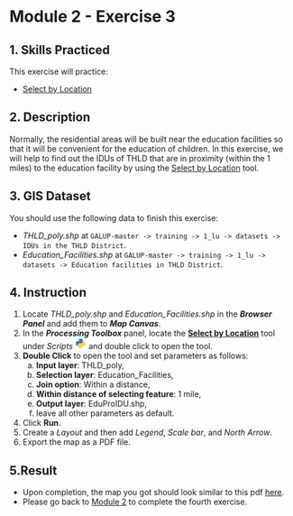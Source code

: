 # Module 2 - Exercise 3

## 1. Skills Practiced

This exercise will practice:

- [Select by Location](https://github.com/SERVIR-WA/GALUP/blob/master/training/1_lu/modules/module2.md#26-select-by-location)

## 2. Description

Normally, the residential areas will be built near the education facilities so that it will be convenient for the education of children. In this exercise, we will help to find out the IDUs of THLD that are in proximity (within the 1 miles) to the education facility by using the [Select by Location](https://github.com/SERVIR-WA/GALUP/blob/master/training/1_lu/modules/module2.md#26-select-by-location) tool.

## 3. GIS Dataset
You should use the following data to finish this exercise:
- _THLD\_poly.shp_ at
`GALUP-master -> training -> 1_lu -> datasets -> IDUs in the THLD District`.
- _Education\_Facilities.shp_ at `GALUP-master -> training -> 1_lu -> datasets -> Education facilities in THLD District`.

## 4. Instruction

1. Locate _THLD\_poly.shp_ and _Education\_Facilities.shp_ in the **_Browser Panel_** and add them to
   **_Map Canvas_**.
2. In the **_Processing Toolbox_** panel, locate the **<ins>Select by Location</ins>** tool under _Scripts_  <img src="../../../images/M2E1/processingScript.svg" alt= "scripts" width="20"> and double click to open the tool.
3. **Double Click** to open the tool and set parameters as follows:
   <ol type="a">
      <li><b>Input layer</b>: THLD_poly,</li>
      <li><b>Selection layer</b>: Education_Facilities,</li>
      <li><b>Join option</b>: Within a distance,</li>
      <li><b>Within distance of selecting feature</b>: 1 mile,</li>
      <li><b>Output layer</b>: EduProIDU.shp,</li>
      <li>leave all other parameters as default.</li>
   </ol>
4. Click **Run**.
5. Create a _Layout_ and then add _Legend_, _Scale bar_, and _North Arrow_.
6. Export the map as a PDF file.

## 5.Result

- Upon completion, the map you got should look similar to this pdf
  [here](../pdf_maps/M2E3_EduProximity.pdf).
- Please go back to
  [Module 2](https://github.com/SERVIR-WA/GALUP/blob/master/training/1_lu/modules/module2.md#3-exercises) to complete the fourth exercise.
